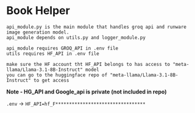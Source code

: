 # Book Helper

```
api_module.py is the main module that handles groq api and runware image generation model. 
api_module depends on utils.py and logger_module.py

api_module requires GROQ_API in .env file 
utils requires HF_API in .env file

make sure the HF account tht HF_API belongs to has access to "meta-llama/Llama-3.1-8B-Instruct" model 
you can go to the huggingface repo of "meta-llama/Llama-3.1-8B-Instruct" to get access 
```

**Note - HG_API and Google_api is private (not included in repo)**

`.env` -> `HF_API=hf_F*********************************`
